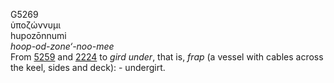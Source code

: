 <body>
  <p>G5269<br>  ὑποζώννυμι  <br> hupozōnnumi  <br><i>hoop-od-zone‘-noo-mee </i><br>From <a href="g5259.htm">5259</a> and <a href="g2224.htm">2224</a>  to <i>gird</i> <i>under</i>, that is, <i>frap</i> (a vessel with cables across the keel, sides and deck): - undergirt.<br></p>
 </body>